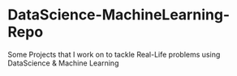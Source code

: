 # DataScience-MachineLearning-Repo
Some Projects that I work on to tackle Real-Life problems using DataScience &amp; Machine Learning
